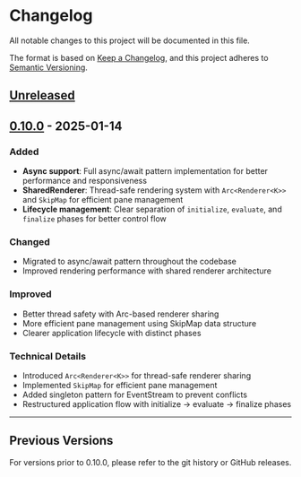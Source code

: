 # Changelog

All notable changes to this project will be documented in this file.

The format is based on [Keep a Changelog](https://keepachangelog.com/en/1.0.0/),
and this project adheres to [Semantic Versioning](https://semver.org/spec/v2.0.0.html).

## [Unreleased]

## [0.10.0] - 2025-01-14

### Added
- **Async support**: Full async/await pattern implementation for better performance and responsiveness
- **SharedRenderer**: Thread-safe rendering system with `Arc<Renderer<K>>` and `SkipMap` for efficient pane management
- **Lifecycle management**: Clear separation of `initialize`, `evaluate`, and `finalize` phases for better control flow

### Changed
- Migrated to async/await pattern throughout the codebase
- Improved rendering performance with shared renderer architecture

### Improved
- Better thread safety with Arc-based renderer sharing
- More efficient pane management using SkipMap data structure
- Clearer application lifecycle with distinct phases

### Technical Details
- Introduced `Arc<Renderer<K>>` for thread-safe renderer sharing
- Implemented `SkipMap` for efficient pane management
- Added singleton pattern for EventStream to prevent conflicts
- Restructured application flow with initialize → evaluate → finalize phases

---

## Previous Versions

For versions prior to 0.10.0, please refer to the git history or GitHub releases.

[Unreleased]: https://github.com/ynqa/promkit/compare/v0.10.0...HEAD
[0.10.0]: https://github.com/ynqa/promkit/releases/tag/v0.10.0
